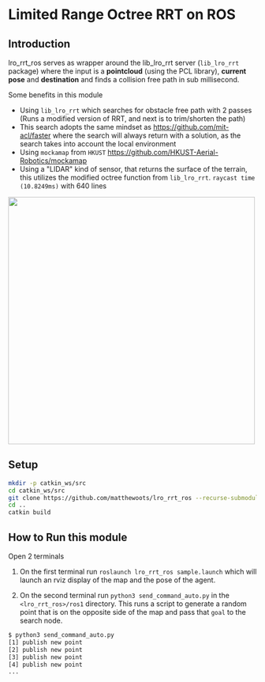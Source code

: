 # Limited Range Octree RRT on ROS

## Introduction
lro_rrt_ros serves as wrapper around the lib_lro_rrt server (`lib_lro_rrt` package) where the input is a **pointcloud** (using the PCL library), **current pose** and **destination** and finds a collision free path in sub millisecond.

Some benefits in this module
- Using `lib_lro_rrt` which searches for obstacle free path with 2 passes (Runs a modified version of RRT, and next is to trim/shorten the path)
- This search adopts the same mindset as https://github.com/mit-acl/faster where the search will always return with a solution, as the search takes into account the local environment
- Using `mockamap` from `HKUST` https://github.com/HKUST-Aerial-Robotics/mockamap
- Using a "LIDAR" kind of sensor, that returns the surface of the terrain, this utilizes the modified octree function from `lib_lro_rrt`. `raycast time (10.8249ms)` with 640 lines

[<img src="rrt.gif" width="500"/>](rrt.gif)

## Setup
```bash
mkdir -p catkin_ws/src
cd catkin_ws/src
git clone https://github.com/matthewoots/lro_rrt_ros --recurse-submodules
cd ..
catkin build
```

## How to Run this module
Open 2 terminals

1. On the first terminal run `roslaunch lro_rrt_ros sample.launch` which will launch an rviz display of the map and the pose of the agent.

2. On the second terminal run `python3 send_command_auto.py` in the `<lro_rrt_ros>/ros1` directory. This runs a script to generate a random point that is on the opposite side of the map and pass that `goal` to the search node.  
```bash
$ python3 send_command_auto.py
[1] publish new point
[2] publish new point
[3] publish new point
[4] publish new point
...
```